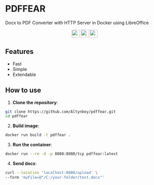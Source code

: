# PDFFEAR

Docx to PDF Converter with HTTP Server in Docker using LibreOffice

<p align="center">
    <img src="https://img.shields.io/badge/golang-v1.22-lightblue" height="25"/>
    <img src="https://img.shields.io/badge/libreoffice-v7.6-00a500" height="25"/>
    <img src="https://img.shields.io/badge/dockerfile-support-green" height="25"/>
</p>

## Features

- Fast
- Simple
- Extendable

## How to use

1. **Clone the repository**:

```bash
git clone https://github.com/Altynboy/pdffear.git
cd pdffear
```

2. **Build image**:

```bash
docker run build -t pdffear .
```

3. **Run the container**:

```bash
docker run --rm -d -p 8080:8080/tcp pdffear:latest
```

4. **Send docx**:

```bash
curl --location 'localhost:8080/upload' \
--form 'myFile=@"/C:/your-folder/test.docx"'
```
